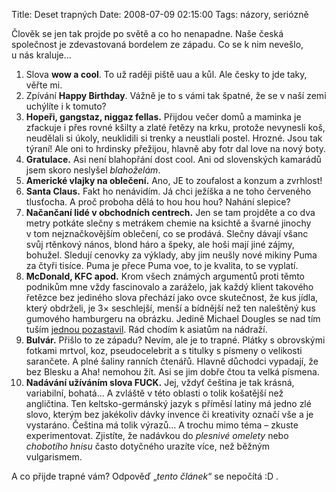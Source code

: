 Title: Deset trapných
Date: 2008-07-09 02:15:00
Tags: názory, seriózně

Člověk se jen tak projde po světě a co ho nenapadne. Naše česká
společnost je zdevastovaná bordelem ze západu. Co se k nim nevešlo,
u nás kraluje…

1.  Slova **wow a cool**. To už raději piště uau a kůl. Ale česky
    to jde taky, věřte mi.
2.  Zpívání **Happy Birthday**. Vážně je to s vámi tak špatné, že
    se v naší zemi uchýlíte i k tomuto?
3.  **Hopeři, gangstaz, niggaz fellas.** Přijdou večer domů a
    maminka je zfackuje i přes rovné kšilty a zlaté řetězy na krku,
    protože nevynesli koš, neudělali si úkoly, neuklidili si trenky a
    neustlali postel. Hrozné. Jsou tak týraní! Ale oni to hrdinsky
    přežijou, hlavně aby fotr dal love na nový boty.
4.  **Gratulace.** Asi není blahopřání dost cool. Ani od
    slovenských kamarádů jsem skoro neslyšel *blahoželám*.
5.  **Americké vlajky na oblečení.** Ano, JE to zoufalost a konzum
    a zvrhlost!
6.  **Santa Claus.** Fakt ho nenávidím. Já chci ježíška a ne toho
    červeného tlusťocha. A proč proboha dělá to hou hou hou? Nahání
    slepice?
7.  **Načančaní lidé v obchodních centrech.** Jen se tam projděte a
    co dva metry potkáte slečny s metrákem chemie na ksichtě a švarné
    jinochy v tom nejznačkovějším oblečení, co se prodává. Slečny
    dávají všanc svůj rtěnkový nános, blond háro a špeky, ale hoši mají
    jiné zájmy, bohužel. Sledují cenovky za výklady, aby jim neušly
    nové mikiny Puma za čtyři tisíce. Puma je přece Puma voe, to je
    kvalita, to se vyplatí.
8.  **McDonald, KFC apod.** Krom všech známých argumentů proti
    těmto podnikům mne vždy fascinovalo a zaráželo, jak každý klient
    takového řetězce bez jediného slova přechází jako ovce skutečnost,
    že kus jídla, který obdrželi, je 3× seschlejší, menší a bídnější
    než ten naleštěný kus gumového hamburgeru na obrázku. Jedině
    Michael Dougles se nad tím tuším
    [jednou pozastavil](http://www.csfd.cz/film/8221-falling-down/).
    Rád chodím k asiatům na nádraží.
9.  **Bulvár.** Přišlo to ze západu? Nevím, ale je to trapné.
    Plátky s obrovskými fotkami mrtvol, koz, pseudocelebrit a s titulky
    s písmeny o velikosti sarančete. A plné šaliny ranních čtenářů.
    Hlavně důchodci vypadají, že bez Blesku a Aha! nemohou žít. Asi se
    jim dobře čtou ta velká písmena.
10. **Nadávání užíváním slova FUCK.** Jej, vždyť čeština je tak
    krásná, variabilní, bohatá… A zvláště v této oblasti o tolik
    košatější než angličtina. Ten keltsko-germánský jazyk s příměsí
    latiny má jedno zlé slovo, kterým bez jakékoliv dávky invence či
    kreativity označí vše a je vystaráno. Čeština má tolik výrazů…
    A trochu mimo téma – zkuste experimentovat. Zjistíte, že nadávkou
    do *plesnivé omelety* nebo *chobotího hnisu* často dotyčného
    urazíte více, než běžným vulgarismem.

A co přijde trapné vám? Odpověď „*tento článek*“ se nepočítá :D .